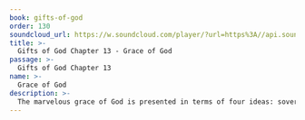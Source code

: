```yaml
---
book: gifts-of-god
order: 130
soundcloud_url: https://w.soundcloud.com/player/?url=https%3A//api.soundcloud.com/tracks/
title: >-
  Gifts of God Chapter 13 - Grace of God
passage: >-
  Gifts of God Chapter 13
name: >-
  Grace of God
description: >-
  The marvelous grace of God is presented in terms of four ideas: sovereign grace, saving grace, sustaining grace and serving grace.
---
```


